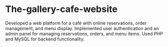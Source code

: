 # The-gallery-cafe-website
Developed a web platform for a café with online reservations, order management, and menu display. Implemented user authentication and an admin panel for managing reservations, orders, and menu items. Used PHP and MySQL for backend functionality.

